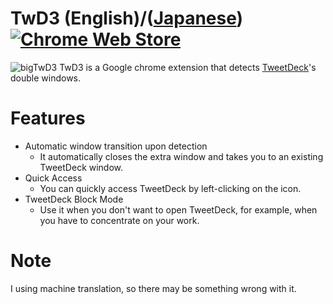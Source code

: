 # TwD3 (English)/([Japanese](README.ja.md)) [![Chrome Web Store](https://img.shields.io/chrome-web-store/v/pbmcgkecchhocbndaicehjpdocoflbeg)](https://chrome.google.com/webstore/detail/twd3/pbmcgkecchhocbndaicehjpdocoflbeg)
![bigTwD3](https://user-images.githubusercontent.com/49768768/85877720-9069db00-b812-11ea-929f-553eeef723ab.png)
TwD3 is a Google chrome extension that detects [TweetDeck](https://tweetdeck.twitter.com/)'s double windows.

# Features
- Automatic window transition upon detection
  - It automatically closes the extra window and takes you to an existing TweetDeck window.
- Quick Access
  - You can quickly access TweetDeck by left-clicking on the icon.
- TweetDeck Block Mode
  - Use it when you don't want to open TweetDeck, for example, when you have to concentrate on your work.

# Note
I using machine translation, so there may be something wrong with it.